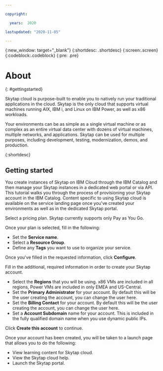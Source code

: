 ```yaml
---

copyright:

  years:  2020

lastupdated: "2020-11-05"

---
```



{:new_window: target="_blank"}
{:shortdesc: .shortdesc}
{:screen:.screen}
{:codeblock:.codeblock}
{:pre: .pre}

# About 
{: #gettingstarted}

Skytap cloud is purpose-built to enable you to natively run your traditional applications in the cloud. Skytap is the only cloud that supports virtual machines running AIX, IBM i, and Linux on IBM Power, as well as x86 workloads.

Your environments can be as simple as a single virtual machine or as complex as an entire virtual data center with dozens of virtual machines, multiple networks, and applications. Skytap can be used for multiple purposes, including development, testing, modernization, demos, and production.

{:shortdesc}

## Getting started

You create instances of Skytap on IBM Cloud through the IBM Catalog and then manage your Skytap instances in a dedicated web portal or via API. This tutorial walks you through the process of provisioning your Skytap account in the IBM Catalog. Content specific to using Skytap cloud is available on the service landing page once you've created your environments as well as in the dedicated Skytap portal.

Select a pricing plan. Skytap currently supports only Pay as You Go.

Once your plan is selected, fill in the following:

* Set the **Service name**.
* Select a **Resource Group**.
* Define any **Tags** you want to use to organize your service.

Once you've filled in the requested information, click **Configure**.

Fill in the additional, required information in order to create your Skytap account.
* Select the **Regions** that you will be using. x86 VMs are included in all regions, Power VMs are included in only EMEA and US-Central.
* Set the **Primary Administrator** for your account. By default this will be the user creating the account, you can change the user here.
* Set the **Billing Contact** for your account. By default this will be the user creating the account, you can change the user here.
* Set a **Account Subdomain** name for your account. This is included in the fully qualified domain name when you use dynamic public IPs.

Click **Create this account** to continue.

Once your account has been created, you will be taken to a launch page that allows you to do the following:
* View learning content for Skytap cloud.
* View the Skytap cloud help.
* Launch the Skytap portal.

